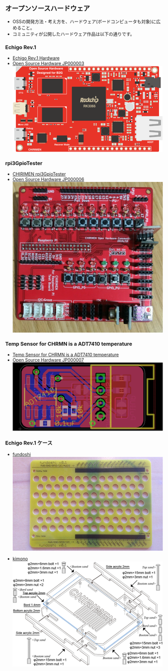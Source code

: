## オープンソースハードウェア
- OSSの開発方法・考え方を、ハードウェア(ボードコンピュータも対象)に広めること。
- コミュニティが公開したハードウェア作品は以下の通りです。

### Echigo Rev.1
- [Echigo Rev.1 Hardware](https://github.com/chirimen-oh/release/tree/master/hardware)
- [Open Source Hardware JP000003](https://certification.oshwa.org/jp000003.html)
  ![Echigo Rev.1](./images/CHIRIMEN-board.png)

### rpi3GpioTester
- [CHIRIMEN rpi3GpioTester](https://github.com/chirimen-oh/accessories/tree/master/forRaspberryPi3/rpi3GpioTester)
- [Open Source Hardware JP000006](https://certification.oshwa.org/jp000006.html)
  ![rpi3GpioTester](./images/rpi3GpioTester.jpg)

### Temp Sensor for CHRMN is a ADT7410 temperature
- [Temp Sensor for CHRMN is a ADT7410 temperature](https://github.com/chirimen-oh/accessories/tree/master/grove/adt7410)
- [Open Source Hardware JP000007](https://certification.oshwa.org/jp000007.html)
  ![rpi3GpioTester](./images/ADT7410.png)


### Echigo Rev.1 ケース 
- [fundoshi](https://github.com/chirimen-oh/Cases/tree/master/fundoshi)
  ![fundoshi](./images/fundoshi.jpg)

- [kimono](https://github.com/chirimen-oh/Cases/tree/master/kimono)
  ![kimono](./images/chirimen_case_build.jpg)

